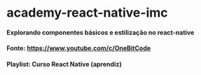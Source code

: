 # academy-react-native-imc

#### Explorando componentes básicos e estilização no react-native
#### Fonte: https://www.youtube.com/c/OneBitCode
#### Playlist: Curso React Native (aprendiz)


